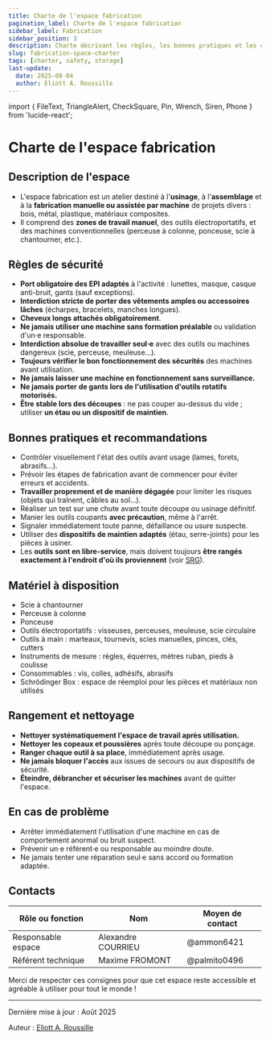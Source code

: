 ```yaml
---
title: Charte de l'espace fabrication
pagination_label: Charte de l'espace fabrication
sidebar_label: Fabrication
sidebar_position: 3
description: Charte décrivant les règles, les bonnes pratiques et les contacts pour l'espace fabrication du DeVinci Fablab.
slug: fabrication-space-charter
tags: [charter, safety, storage]
last-update:
  date: 2025-08-04
  author: Eliott A. Roussille
---
```


import { FileText, TriangleAlert, CheckSquare, Pin, Wrench, Siren, Phone } from 'lucide-react';

# Charte de l'espace fabrication

## <FileText size={32} /> Description de l'espace

- L'espace fabrication est un atelier destiné à l'**usinage**, à l'**assemblage** et à la **fabrication manuelle ou assistée par machine** de projets divers : bois, métal, plastique, matériaux composites.
- Il comprend des **zones de travail manuel**, des outils électroportatifs, et des machines conventionnelles (perceuse à colonne, ponceuse, scie à chantourner, etc.).

## <TriangleAlert size={32} /> Règles de sécurité

- **Port obligatoire des EPI adaptés** à l'activité : lunettes, masque, casque anti-bruit, gants (sauf exceptions).
- **Interdiction stricte de porter des vêtements amples ou accessoires lâches** (écharpes, bracelets, manches longues).
- **Cheveux longs attachés obligatoirement**.
- **Ne jamais utiliser une machine sans formation préalable** ou validation d'un·e responsable.
- **Interdiction absolue de travailler seul·e** avec des outils ou machines dangereux (scie, perceuse, meuleuse...).
- **Toujours vérifier le bon fonctionnement des sécurités** des machines avant utilisation.
- **Ne jamais laisser une machine en fonctionnement sans surveillance.**
- **Ne jamais porter de gants lors de l'utilisation d'outils rotatifs motorisés.**
- **Être stable lors des découpes** : ne pas couper au-dessus du vide ; utiliser **un étau ou un dispositif de maintien**.

## <CheckSquare size={32} /> Bonnes pratiques et recommandations

- Contrôler visuellement l'état des outils avant usage (lames, forets, abrasifs...).
- Prévoir les étapes de fabrication avant de commencer pour éviter erreurs et accidents.
- **Travailler proprement et de manière dégagée** pour limiter les risques (objets qui traînent, câbles au sol…).
- Réaliser un test sur une chute avant toute découpe ou usinage définitif.
- Manier les outils coupants **avec précaution**, même à l'arrêt.
- Signaler immédiatement toute panne, défaillance ou usure suspecte.
- Utiliser des **dispositifs de maintien adaptés** (étau, serre-joints) pour les pièces à usiner.
- Les **outils sont en libre-service**, mais doivent toujours **être rangés exactement à l'endroit d'où ils proviennent** (voir [SRG](../srg.md)).

## <Wrench size={32} /> Matériel à disposition

- Scie à chantourner
- Perceuse à colonne
- Ponceuse
- Outils électroportatifs : visseuses, perceuses, meuleuse, scie circulaire
- Outils à main : marteaux, tournevis, scies manuelles, pinces, clés, cutters
- Instruments de mesure : règles, équerres, mètres ruban, pieds à coulisse
- Consommables : vis, colles, adhésifs, abrasifs
- Schrödinger Box : espace de réemploi pour les pièces et matériaux non utilisés

## <Pin size={32} /> Rangement et nettoyage

- **Nettoyer systématiquement l'espace de travail après utilisation.**
- **Nettoyer les copeaux et poussières** après toute découpe ou ponçage.
- **Ranger chaque outil à sa place**, immédiatement après usage.
- **Ne jamais bloquer l'accès** aux issues de secours ou aux dispositifs de sécurité.
- **Éteindre, débrancher et sécuriser les machines** avant de quitter l'espace.

## <Siren size={32} /> En cas de problème

- Arrêter immédiatement l'utilisation d'une machine en cas de comportement anormal ou bruit suspect.
- Prévenir un·e référent·e ou responsable au moindre doute.
- Ne jamais tenter une réparation seul·e sans accord ou formation adaptée.

## <Phone size={32} /> Contacts

| Rôle ou fonction   | Nom                | Moyen de contact |
| ------------------ | ------------------ | ---------------- |
| Responsable espace | Alexandre COURRIEU | @ammon6421       |
| Référent technique | Maxime FROMONT     | @palmito0496     |

Merci de respecter ces consignes pour que cet espace reste accessible et agréable à utiliser pour tout le monde !

---

Dernière mise à jour : Août 2025

Auteur : [Eliott A. Roussille](https://github.com/aust-1)
